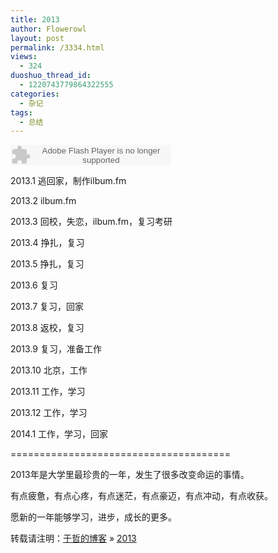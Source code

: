```yaml
---
title: 2013
author: Flowerowl
layout: post
permalink: /3334.html
views:
  - 324
duoshuo_thread_id:
  - 1220743779864322555
categories:
  - 杂记
tags:
  - 总结
---
```

<embed src="http://www.xiami.com/widget/0_1122173/singlePlayer.swf" type="application/x-shockwave-flash" width="257" height="33" wmode="transparent">
</embed>

2013.1 逃回家，制作ilbum.fm

2013.2 ilbum.fm

2013.3 回校，失恋，ilbum.fm，复习考研

2013.4 挣扎，复习

2013.5 挣扎，复习

2013.6 复习

2013.7 复习，回家

2013.8 返校，复习

2013.9 复习，准备工作

2013.10 北京，工作

2013.11 工作，学习

2013.12 工作，学习

2014.1 工作，学习，回家

======================================

2013年是大学里最珍贵的一年，发生了很多改变命运的事情。

有点疲惫，有点心疼，有点迷茫，有点豪迈，有点冲动，有点收获。

愿新的一年能够学习，进步，成长的更多。

转载请注明：[于哲的博客][1] &raquo; [2013][2]

 [1]: http://lazynight.me
 [2]: http://lazynight.me/3334.html